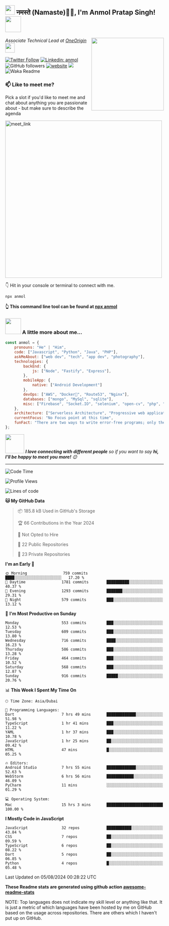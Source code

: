 <h2><img src="https://emojis.slackmojis.com/emojis/images/1531849430/4246/blob-sunglasses.gif?1531849430" width="30"/> नमस्ते (Namaste)🙏🏻, I'm Anmol Pratap Singh! <img src="https://media.giphy.com/media/12oufCB0MyZ1Go/giphy.gif" width="50"></h2>
<img align='right' src="https://media.giphy.com/media/M9gbBd9nbDrOTu1Mqx/giphy.gif" width="230">
<p><em>Associate Technical Lead at <a href="https://www.oneorigin.us/">OneOrigin
</a><img src="https://media.giphy.com/media/WUlplcMpOCEmTGBtBW/giphy.gif" width="30"> 
</em></p>

[![Twitter Follow](https://img.shields.io/twitter/follow/misteranmol?label=Follow)](https://twitter.com/intent/follow?screen_name=misteranmol)
[![Linkedin: anmol](https://img.shields.io/badge/-anmol-blue?style=flat-square&logo=Linkedin&logoColor=white&link=https://www.linkedin.com/in/anmol-p-singh/)](https://www.linkedin.com/in/anmol098/)
![GitHub followers](https://img.shields.io/github/followers/anmol098?label=Follow&style=social)
[![website](https://img.shields.io/badge/Website-46a2f1.svg?&style=flat-square&logo=Google-Chrome&logoColor=white&link=https://anmolsingh.me/)](https://anmolsingh.me/)
![](https://visitor-badge.glitch.me/badge?page_id=anmol098.anmol098)
![Waka Readme](https://github.com/anmol098/anmol098/workflows/Waka%20Readme/badge.svg)

### 📫 Like to meet me?

Pick a slot if you'd like to meet me and chat about anything you are passionate about - but make sure to describe the agenda

<a href="https://calendly.com/anmol098/30min" target="_blank"><img width="498" alt="meet_link" src="https://user-images.githubusercontent.com/15426564/144297439-f530f383-e73e-41e0-9914-a9b7d3f432e5.png"></a>

👇 Hit in your console or terminal to connect with me.

```bash
npx anmol
```
**👆 This command line tool can be found at [npx anmol](https://github.com/anmol098/npx_card)**

### <img src="https://media.giphy.com/media/VgCDAzcKvsR6OM0uWg/giphy.gif" width="50"> A little more about me...  

```javascript
const anmol = {
    pronouns: "He" | "Him",
    code: ["Javascript", "Python", "Java", "PHP"],
    askMeAbout: ["web dev", "tech", "app dev", "photography"],
    technologies: {
        backEnd: {
            js: ["Node", "Fastify", "Express"],
        },
        mobileApp: {
            native: ["Android Development"]
        },
        devOps: ["AWS", "Docker🐳", "Route53", "Nginx"],
        databases: ["mongo", "MySql", "sqlite"],
        misc: ["Firebase", "Socket.IO", "selenium", "open-cv", "php", "SuiteApp"]
    },
    architecture: ["Serverless Architecture", "Progressive web applications", "Single page applications"],
    currentFocus: "No Focus point at this time",
    funFact: "There are two ways to write error-free programs; only the third one works"
};
```

<img src="https://media.giphy.com/media/LnQjpWaON8nhr21vNW/giphy.gif" width="60"> <em><b>I love connecting with different people</b> so if you want to say <b>hi, I'll be happy to meet you more!</b> 😊</em>

---
<!--START_SECTION:waka-->
![Code Time](http://img.shields.io/badge/Code%20Time-2%2C986%20hrs%2024%20mins-blue)

![Profile Views](http://img.shields.io/badge/Profile%20Views-2164-blue)

![Lines of code](https://img.shields.io/badge/From%20Hello%20World%20I%27ve%20Written-4.1%20million%20lines%20of%20code-blue)

**🐱 My GitHub Data** 

> 📦 185.8 kB Used in GitHub's Storage 
 > 
> 🏆 66 Contributions in the Year 2024
 > 
> 🚫 Not Opted to Hire
 > 
> 📜 22 Public Repositories 
 > 
> 🔑 23 Private Repositories 
 > 
**I'm an Early 🐤** 

```text
🌞 Morning                759 commits         ████░░░░░░░░░░░░░░░░░░░░░   17.20 % 
🌆 Daytime                1781 commits        ██████████░░░░░░░░░░░░░░░   40.37 % 
🌃 Evening                1293 commits        ███████░░░░░░░░░░░░░░░░░░   29.31 % 
🌙 Night                  579 commits         ███░░░░░░░░░░░░░░░░░░░░░░   13.12 % 
```
📅 **I'm Most Productive on Sunday** 

```text
Monday                   553 commits         ███░░░░░░░░░░░░░░░░░░░░░░   12.53 % 
Tuesday                  609 commits         ███░░░░░░░░░░░░░░░░░░░░░░   13.80 % 
Wednesday                716 commits         ████░░░░░░░░░░░░░░░░░░░░░   16.23 % 
Thursday                 586 commits         ███░░░░░░░░░░░░░░░░░░░░░░   13.28 % 
Friday                   464 commits         ███░░░░░░░░░░░░░░░░░░░░░░   10.52 % 
Saturday                 568 commits         ███░░░░░░░░░░░░░░░░░░░░░░   12.87 % 
Sunday                   916 commits         █████░░░░░░░░░░░░░░░░░░░░   20.76 % 
```


📊 **This Week I Spent My Time On** 

```text
🕑︎ Time Zone: Asia/Dubai

💬 Programming Languages: 
Dart                     7 hrs 49 mins       █████████████░░░░░░░░░░░░   51.98 % 
TypeScript               1 hr 41 mins        ███░░░░░░░░░░░░░░░░░░░░░░   11.22 % 
YAML                     1 hr 37 mins        ███░░░░░░░░░░░░░░░░░░░░░░   10.78 % 
JavaScript               1 hr 25 mins        ██░░░░░░░░░░░░░░░░░░░░░░░   09.42 % 
HTML                     47 mins             █░░░░░░░░░░░░░░░░░░░░░░░░   05.25 % 

🔥 Editors: 
Android Studio           7 hrs 55 mins       █████████████░░░░░░░░░░░░   52.63 % 
WebStorm                 6 hrs 56 mins       ████████████░░░░░░░░░░░░░   46.09 % 
PyCharm                  11 mins             ░░░░░░░░░░░░░░░░░░░░░░░░░   01.29 % 

💻 Operating System: 
Mac                      15 hrs 3 mins       █████████████████████████   100.00 % 
```

**I Mostly Code in JavaScript** 

```text
JavaScript               32 repos            ███████████░░░░░░░░░░░░░░   43.84 % 
CSS                      7 repos             ██░░░░░░░░░░░░░░░░░░░░░░░   09.59 % 
TypeScript               6 repos             ██░░░░░░░░░░░░░░░░░░░░░░░   08.22 % 
Dart                     5 repos             ██░░░░░░░░░░░░░░░░░░░░░░░   06.85 % 
Python                   4 repos             █░░░░░░░░░░░░░░░░░░░░░░░░   05.48 % 
```




 Last Updated on 05/08/2024 00:28:22 UTC
<!--END_SECTION:waka-->

**These Readme stats are generated using github action [awesome-readme-stats](https://github.com/anmol098/waka-readme-stats)**

NOTE: Top languages does not indicate my skill level or anything like that. It is just a metric of which languages have been hosted by me on GitHub based on the usage across repositories. There are others which I haven't put up on GitHub.
